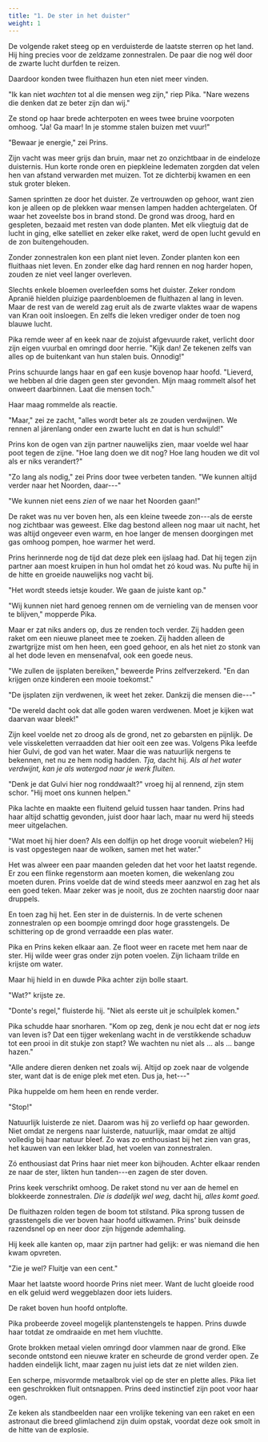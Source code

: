 ```yaml
---
title: "1. De ster in het duister"
weight: 1
---
```


De volgende raket steeg op en verduisterde de laatste sterren op het land. Hij hing precies voor de zeldzame zonnestralen. De paar die nog wél door de zwarte lucht durfden te reizen.

Daardoor konden twee fluithazen hun eten niet meer vinden.

"Ik kan niet _wachten_ tot al die mensen weg zijn," riep Pika. "Nare wezens die denken dat ze beter zijn dan wij."

Ze stond op haar brede achterpoten en wees twee bruine voorpoten omhoog. "Ja! Ga maar! In je stomme stalen buizen met vuur!"

"Bewaar je energie," zei Prins. 

Zijn vacht was meer grijs dan bruin, maar net zo onzichtbaar in de eindeloze duisternis. Hun korte ronde oren en piepkleine ledematen zorgden dat velen hen van afstand verwarden met muizen. Tot ze dichterbij kwamen en een stuk groter bleken.

Samen sprintten ze door het duister. Ze vertrouwden op gehoor, want zien kon je alleen op de plekken waar mensen lampen hadden achtergelaten. Of waar het zoveelste bos in brand stond. De grond was droog, hard en gespleten, bezaaid met resten van dode planten. Met elk vliegtuig dat de lucht in ging, elke satelliet en zeker elke raket, werd de open lucht gevuld en de zon buitengehouden.

Zonder zonnestralen kon een plant niet leven. Zonder planten kon een fluithaas niet leven. En zonder elke dag hard rennen en nog harder hopen, zouden ze niet veel langer overleven.

Slechts enkele bloemen overleefden soms het duister. Zeker rondom Apranië hielden pluizige paardenbloemen de fluithazen al lang in leven. Maar de rest van de wereld zag eruit als de zwarte vlaktes waar de wapens van Kran ooit insloegen. En zelfs die leken vrediger onder de toen nog blauwe lucht.

Pika remde weer af en keek naar de zojuist afgevuurde raket, verlicht door zijn eigen vuurbal en omringd door herrie. "Kijk dan! Ze tekenen zelfs van alles op de buitenkant van hun stalen buis. Onnodig!"

Prins schuurde langs haar en gaf een kusje bovenop haar hoofd. "Lieverd, we hebben al drie dagen geen ster gevonden. Mijn maag rommelt alsof het onweert daarbinnen. Laat die mensen toch."

Haar maag rommelde als reactie. 

"Maar," zei ze zacht, "alles wordt beter als ze zouden verdwijnen. We rennen al járenlang onder een zwarte lucht en dat is hun schuld!"

Prins kon de ogen van zijn partner nauwelijks zien, maar voelde wel haar poot tegen de zijne. "Hoe lang doen we dit nog? Hoe lang houden we dit vol als er niks verandert?"

"Zo lang als nodig," zei Prins door twee verbeten tanden. "We kunnen altijd verder naar het Noorden, daar---"

"We kunnen niet eens _zien_ of we naar het Noorden gaan!"

De raket was nu ver boven hen, als een kleine tweede zon---als de eerste nog zichtbaar was geweest. Elke dag bestond alleen nog maar uit nacht, het was altijd ongeveer even warm, en hoe langer de mensen doorgingen met gas omhoog pompen, hoe warmer het werd.

Prins herinnerde nog de tijd dat deze plek een ijslaag had. Dat hij tegen zijn partner aan moest kruipen in hun hol omdat het zó koud was. Nu pufte hij in de hitte en groeide nauwelijks nog vacht bij.

"Het wordt steeds ietsje kouder. We gaan de juiste kant op."

"Wij kunnen niet hard genoeg rennen om de vernieling van de mensen voor te blijven," mopperde Pika. 

Maar er zat niks anders op, dus ze renden toch verder. Zij hadden geen raket om een nieuwe planeet mee te zoeken. Zij hadden alleen de zwartgrijze mist om hen heen, een goed gehoor, en als het niet zo stonk van al het dode leven en mensenafval, ook een goede neus.

"We zullen de ijsplaten bereiken," beweerde Prins zelfverzekerd. "En dan krijgen onze kinderen een mooie toekomst."

"De ijsplaten zijn verdwenen, ik weet het zeker. Dankzij die mensen die---"

"De wereld dacht ook dat alle goden waren verdwenen. Moet je kijken wat daarvan waar bleek!"

Zijn keel voelde net zo droog als de grond, net zo gebarsten en pijnlijk. De vele visskeletten verraadden dat hier ooit een zee was. Volgens Pika leefde hier Gulvi, de god van het water. Maar die was natuurlijk nergens te bekennen, net nu ze hem nodig hadden. _Tja,_ dacht hij. _Als al het water verdwijnt, kan je als watergod naar je werk fluiten._

"Denk je dat Gulvi hier nog ronddwaalt?" vroeg hij al rennend, zijn stem schor. "Hij moet ons kunnen helpen."

Pika lachte en maakte een fluitend geluid tussen haar tanden. Prins had haar altijd schattig gevonden, juist door haar lach, maar nu werd hij steeds meer uitgelachen.

"Wat moet hij hier doen? Als een dolfijn op het droge vooruit wiebelen? Hij is vast opgestegen naar de wolken, samen met het water."

Het was alweer een paar maanden geleden dat het voor het laatst regende. Er zou een flinke regenstorm aan moeten komen, die wekenlang zou moeten duren. Prins voelde dat de wind steeds meer aanzwol en zag het als een goed teken. Maar zeker was je nooit, dus ze zochten naarstig door naar druppels.

En toen zag hij het. Een ster in de duisternis. In de verte schenen zonnestralen op een boompje omringd door hoge grasstengels. De schittering op de grond verraadde een plas water.

Pika en Prins keken elkaar aan. Ze floot weer en racete met hem naar de ster. Hij wilde weer gras onder zijn poten voelen. Zijn lichaam trilde en krijste om water. 

Maar hij hield in en duwde Pika achter zijn bolle staart.

"Wat?" krijste ze.

"Donte's regel," fluisterde hij. "Niet als eerste uit je schuilplek komen."

Pika schudde haar snorharen. "Kom op zeg, denk je nou echt dat er nog _iets_ van leven is? Dat een tijger wekenlang wacht in de verstikkende schaduw tot een prooi in dit stukje zon stapt? We wachten nu niet als ... als ... bange hazen."

"Alle andere dieren denken net zoals wij. Altijd op zoek naar de volgende ster, want dat is de enige plek met eten. Dus ja, het---"

Pika huppelde om hem heen en rende verder. 

"Stop!"

Natuurlijk luisterde ze niet. Daarom was hij zo verliefd op haar geworden. Niet omdat ze nergens naar luisterde, natuurlijk, maar omdat ze altijd volledig bij haar natuur bleef. Zo was zo enthousiast bij het zien van gras, het kauwen van een lekker blad, het voelen van zonnestralen.

Zó enthousiast dat Prins haar niet meer kon bijhouden. Achter elkaar renden ze naar de ster, likten hun tanden---en zagen de ster doven.

Prins keek verschrikt omhoog. De raket stond nu ver aan de hemel en blokkeerde zonnestralen. _Die is dadelijk wel weg,_ dacht hij, _alles komt goed._

De fluithazen rolden tegen de boom tot stilstand. Pika sprong tussen de grasstengels die ver boven haar hoofd uitkwamen. Prins' buik deinsde razendsnel op en neer door zijn hijgende ademhaling. 

Hij keek alle kanten op, maar zijn partner had gelijk: er was niemand die hen kwam opvreten.

"Zie je wel? Fluitje van een cent."

Maar het laatste woord hoorde Prins niet meer. Want de lucht gloeide rood en elk geluid werd weggeblazen door iets luiders.

De raket boven hun hoofd ontplofte.

Pika probeerde zoveel mogelijk plantenstengels te happen. Prins duwde haar totdat ze omdraaide en met hem vluchtte. 

Grote brokken metaal vielen omringd door vlammen naar de grond. Elke seconde ontstond een nieuwe krater en scheurde de grond verder open. Ze hadden eindelijk licht, maar zagen nu juist iets dat ze niet wilden zien.

Een scherpe, misvormde metaalbrok viel op de ster en plette alles. Pika liet een geschrokken fluit ontsnappen. Prins deed instinctief zijn poot voor haar ogen.

Ze keken als standbeelden naar een vrolijke tekening van een raket en een astronaut die breed glimlachend zijn duim opstak, voordat deze ook smolt in de hitte van de explosie.